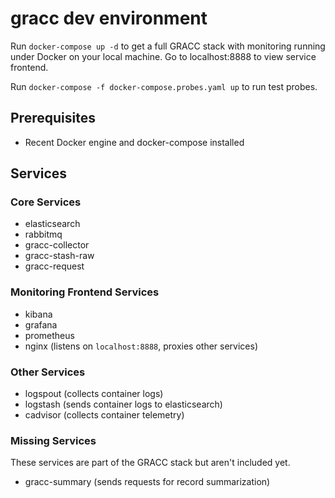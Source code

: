 # gracc dev environment
Run `docker-compose up -d` to get a full GRACC stack with monitoring running under 
Docker on your local machine. Go to localhost:8888 to view service frontend.

Run `docker-compose -f docker-compose.probes.yaml up` to run test probes.

## Prerequisites
* Recent Docker engine and docker-compose installed

## Services

### Core Services
* elasticsearch
* rabbitmq
* gracc-collector
* gracc-stash-raw
* gracc-request

### Monitoring Frontend Services
* kibana
* grafana
* prometheus
* nginx (listens on `localhost:8888`, proxies other services)

### Other Services
* logspout (collects container logs)
* logstash (sends container logs to elasticsearch)
* cadvisor (collects container telemetry)

### Missing Services
These services are part of the GRACC stack but aren't included yet.
* gracc-summary (sends requests for record summarization)
